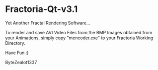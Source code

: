 # Fractoria-Qt-v3.1

Yet Another Fractal Rendering Software...

To render and save AVI Video Files from the BMP Images obtained from your Animations, simply copy "mencoder.exe" to your Fractoria Working Directory.

Have Fun :)

ByteZealot1337
